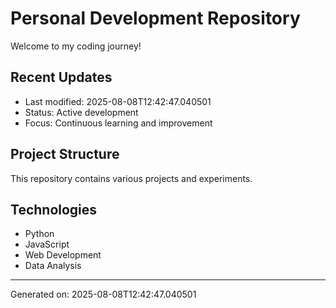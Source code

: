# Personal Development Repository

Welcome to my coding journey! 

## Recent Updates
- Last modified: 2025-08-08T12:42:47.040501
- Status: Active development
- Focus: Continuous learning and improvement

## Project Structure
This repository contains various projects and experiments.

## Technologies
- Python
- JavaScript  
- Web Development
- Data Analysis

---
Generated on: 2025-08-08T12:42:47.040501
